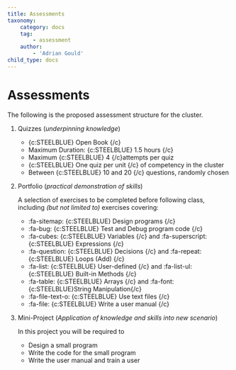 ```yaml
---
title: Assessments
taxonomy:
    category: docs
    tag:
        - assessment
    author:
        - 'Adrian Gould'
child_type: docs
---
```


# Assessments


The following is the proposed assessment structure for the cluster.

1. Quizzes (*underpinning knowledge*)

	*  {c:STEELBLUE} Open Book {/c}
	* Maximum Duration: {c:STEELBLUE}  1.5 hours  {/c}
	* Maximum {c:STEELBLUE}  4  {/c}attempts per quiz
	*  {c:STEELBLUE} One quiz per unit {/c} of competency in the cluster
	* Between {c:STEELBLUE} 10 and 20 {/c} questions, randomly chosen

2. Portfolio (*practical demonstration of skills*)

	A selection of exercises to be completed before following class, including *(but not limited to)* exercises covering:
    
	* 	:fa-sitemap: {c:STEELBLUE} Design programs {/c}
	* 	:fa-bug: {c:STEELBLUE} Test and Debug program code {/c}
	* 	:fa-cubes: {c:STEELBLUE} Variables {/c} and :fa-superscript: {c:STEELBLUE} Expressions {/c}
	* 	:fa-question: {c:STEELBLUE} Decisions {/c} and :fa-repeat: {c:STEELBLUE} Loops (Add) {/c}
	* 	:fa-list: {c:STEELBLUE} User-defined {/c} and :fa-list-ul: {c:STEELBLUE} Built-in Methods {/c}
	* 	:fa-table: {c:STEELBLUE} Arrays {/c} and :fa-font: {c:STEELBLUE}String Manipulation{/c}
	* 	:fa-file-text-o: {c:STEELBLUE} Use text files {/c}
	* 	:fa-file: {c:STEELBLUE} Write a user manual {/c}


3. Mini-Project (*Application of knowledge and skills into new scenario*)

	In this project you will be required to
	* Design a small program
	* Write the code for the small program
	* Write the user manual and train a user
